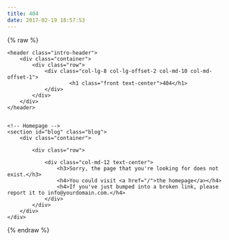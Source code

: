 ```yaml
---
title: 404
date: 2017-02-19 18:57:53
---
```


{% raw %}

	<header class="intro-header">
        <div class="container">
            <div class="row">
                <div class="col-lg-8 col-lg-offset-2 col-md-10 col-md-offset-1">
                        <h1 class="front text-center">404</h1>
                </div>
            </div>
        </div>
    </header>
	
		    
    <!-- Homepage -->
	<section id="blog" class="blog">
		<div class="container">

			<div class="row">
							
				<div class="col-md-12 text-center">
					<h3>Sorry, the page that you're looking for does not exist.</h3>
					<h4>You could visit <a href="/">the homepage</a></h4>
					<h4>If you've just bumped into a broken link, please report it to info@yourdomain.com.</h4>
				</div>
			</div>
		</div>
	</div>

{% endraw %}
